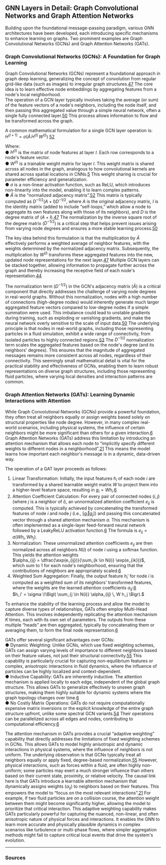 ## GNN Layers in Detail: Graph Convolutional Networks and Graph Attention Networks

Building upon the foundational message-passing paradigm, various GNN architectures have been developed, each introducing specific mechanisms to enhance learning on graphs. Two prominent examples are Graph Convolutional Networks (GCNs) and Graph Attention Networks (GATs).

### Graph Convolutional Networks (GCNs): A Foundation for Graph Learning
Graph Convolutional Networks (GCNs) represent a foundational approach in graph deep learning, generalizing the concept of convolution from regular grid-like data (such as images) to irregular graph structures.[47] The core idea is to learn effective node embeddings by aggregating features from a node's local neighborhood.  
The operation of a GCN layer typically involves taking the average (or sum) of the feature vectors of a node's neighbors, including the node itself, and then passing this aggregated value through a simple neural network, often a single fully connected layer.[50] This process allows information to flow and be transformed across the graph.

A common mathematical formulation for a single GCN layer operation is:  
$H^{(l+1)}=\sigma \bigl(\tilde{A} \, H^{(l)} \, W^{(l)}\bigr)$ [52]

Where:  
● $H^{(l)}$ is the matrix of node features at layer $l$. Each row corresponds to a node's feature vector.  
● $W^{(l)}$ is a trainable weight matrix for layer $l$. This weight matrix is shared across all nodes in the graph, analogous to how convolutional kernels are shared across spatial locations in CNNs.[5] This weight sharing is crucial for parameter efficiency and generalization.  
● $\sigma$ is a non-linear activation function, such as ReLU, which introduces non-linearity into the model, enabling it to learn complex patterns.  
● $\tilde{A}$ is the “normalized adjacency matrix”.[52] This matrix is typically computed as $D^{-1/2}(A+I)D^{-1/2}$, where $A$ is the original adjacency matrix, $I$ is the identity matrix (added to include “self-loops,” which allow a node to aggregate its own features along with those of its neighbors), and $D$ is the degree matrix of $(A+I)$.[47] The normalization by the inverse square root of the degree matrix ($D^{-1/2}$) is a critical step that helps prevent issues arising from varying node degrees and ensures a more stable learning process.[50]

The key idea behind this formulation is that the multiplication by $\tilde{A}$ effectively performs a weighted average of neighbor features, with the weights determined by the normalized adjacency matrix. Subsequently, the multiplication by $W^{(l)}$ transforms these aggregated features into the new, updated node representations for the next layer.[47] Multiple GCN layers can be stacked together, allowing information to propagate further across the graph and thereby increasing the receptive field of each node's representation.[44]

The normalization term ($D^{-1/2}$) in the GCN's adjacency matrix ($\tilde{A}$) is a critical component that directly addresses the challenge of varying node degrees in real-world graphs. Without this normalization, nodes with a high number of connections (high-degree nodes) would inherently generate much larger aggregated feature vectors compared to low-degree nodes if a simple summation were used. This imbalance could lead to unstable gradients during training, such as exploding or vanishing gradients, and make the neural network overly sensitive to the scale of input data.[50] The underlying principle is that nodes in real-world graphs, including those representing particles in a fluid simulation, exhibit a wide range of connectivity, from isolated particles to highly connected regions.[53] The $D^{-1/2}$ normalization term scales the aggregated features based on the node's degree (and its neighbors' degrees). This ensures that the magnitude of aggregated messages remains more consistent across all nodes, regardless of their connectivity. This seemingly small mathematical detail is vital for the practical stability and effectiveness of GCNs, enabling them to learn robust representations on diverse graph structures, including those representing fluid particles, where varying local densities and interaction patterns are common.

### Graph Attention Networks (GATs): Learning Dynamic Interactions with Attention
While Graph Convolutional Networks (GCNs) provide a powerful foundation, they often treat all neighbors equally or assign weights based solely on structural properties like node degree. However, in many complex real-world scenarios, including physical systems, the influence of certain neighbors might be more significant than others for a given interaction.[6] Graph Attention Networks (GATs) address this limitation by introducing an attention mechanism that allows each node to “implicitly specify different weights to different nodes in a neighborhood”.[21] This means the model learns how important each neighbor's message is in a dynamic, data-driven way.

The operation of a GAT layer proceeds as follows:  
1. Linear Transformation: Initially, the input features $h_i$ of each node $i$ are transformed by a shared learnable weight matrix $W$ to project them into a higher-level feature space, resulting in $g_i = W h_i$.[6]  
2. Attention Coefficient Calculation: For every pair of connected nodes $(i,j)$ (where $j$ is a neighbor of $i$), an unnormalized attention coefficient $e_{ij}$ is computed. This is typically achieved by concatenating the transformed features of node $i$ and node $j$ (i.e., $[g_i \Vert g_j]$) and passing this concatenated vector through a shared attention mechanism $a$. This mechanism is often implemented as a single-layer feed-forward neural network followed by a LeakyReLU activation function.[6] The formula is $e_{ij}=a(W h_i, W h_j)$.  
3. Normalization: These unnormalized attention coefficients $e_{ij}$ are then normalized across all neighbors $N(i)$ of node $i$ using a softmax function. This yields the attention weights  
$\alpha_{ij} = \dfrac{\exp(e_{ij})}{\sum_{k \in N(i)} \exp(e_{ik})}$,  
which sum to 1 for each node's neighborhood, ensuring that the contributions of neighbors are appropriately scaled.[6]  
4. Weighted Sum Aggregation: Finally, the output feature $h_i'$ for node $i$ is computed as a weighted sum of its neighbors' transformed features, where the weights are the learned attention coefficients $\alpha_{ij}$:[6]  
$h_i' = \sigma \!\Bigl( \sum_{j \in N(i)} \alpha_{ij} \, W h_j \Bigr).$

To enhance the stability of the learning process and allow the model to capture diverse types of relationships, GATs often employ Multi-Head Attention. This involves independently replicating the attention mechanism $K$ times, each with its own set of parameters. The outputs from these multiple “heads” are then aggregated, typically by concatenating them or averaging them, to form the final node representation.[6]

GATs offer several significant advantages over GCNs:  
● Dynamic Weighting: Unlike GCNs, which use fixed weighting schemes, GATs can assign varying levels of importance to different neighbors based on their feature values, not just their structural connectivity.[55] This capability is particularly crucial for capturing non-equilibrium features or complex, anisotropic interactions in fluid dynamics, where the influence of particles can be highly localized and context-dependent.  
● Inductive Capability: GATs are inherently inductive. The attention mechanism is applied locally to each edge, independent of the global graph structure. This allows GATs to generalize effectively to unseen graph structures, making them highly suitable for dynamic systems where the graph topology changes over time.[6]  
● No Costly Matrix Operations: GATs do not require computationally expensive matrix inversions or the explicit knowledge of the entire graph structure upfront, unlike some spectral GCN variants.[54] Their operations can be parallelized across all edges and nodes, contributing to computational efficiency.[6]

The attention mechanism in GATs provides a crucial “adaptive weighting” capability that directly addresses the limitations of fixed weighting schemes in GCNs. This allows GATs to model highly anisotropic and dynamic interactions in physical systems, where the influence of neighbors is not uniform. The underlying observation is that GCNs typically treat all neighbors equally or apply fixed, degree-based normalization.[55] However, physical interactions, such as forces within a fluid, are often highly non-uniform; some particles may exert a much stronger influence than others based on their current state, proximity, or relative velocity. The causal link here is that GATs introduce a learnable attention mechanism that dynamically assigns weights ($\alpha_{ij}$) to neighbors based on their features. This empowers the model to “focus on the most relevant interactions”.[21] For example, if two fluid particles are on a collision course, the attention weight between them might become significantly higher, allowing the model to prioritize that critical interaction. This adaptive weighting capability makes GATs particularly powerful for capturing the nuanced, non-linear, and often anisotropic nature of physical forces and interactions. It enables the GNN to learn more accurate and physically plausible dynamics in complex scenarios like turbulence or multi-phase flows, where simpler aggregation methods might fail to capture critical local events that drive the system's evolution.

---

### Sources
[5]: https://community.arm.com/arm-community-blogs/b/mobile-graphics-and-gaming-blog/posts/physics-simulation-graph-neural-networks-targeting-mobile  
[6]: https://petar-v.com/GAT/  
[21]: https://www.baeldung.com/cs/graph-attention-networks  
[44]: https://rish-16.github.io/posts/gnn-math/  
[47]: https://mbernste.github.io/posts/gcn/  
[50]: https://www.topbots.com/graph-convolutional-networks/  
[52]: https://www.geeksforgeeks.org/graph-convolutional-networks-gcns-architectural-insights-and-applications/  
[53]: https://notesonai.com/graph+convolutional++networks+(gcn)  
[54]: https://paperswithcode.com/method/gat  
[55]: https://towardsdatascience.com/graph-neural-networks-part-2-graph-attention-networks-vs-gcns-029efd7a1d92/